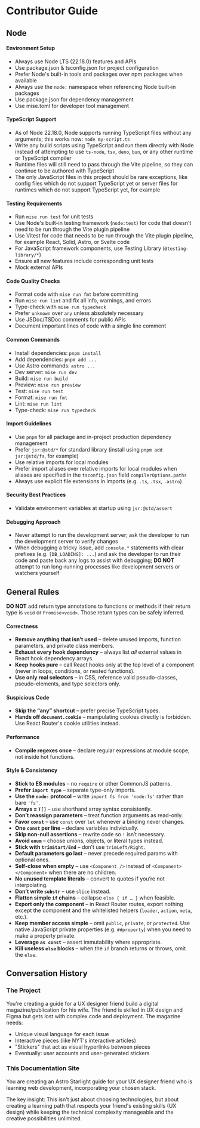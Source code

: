 # Contributor Guide

## Node

#### Environment Setup

- Always use Node LTS (22.18.0) features and APIs
- Use package.json & tsconfig.json for project configuration
- Prefer Node's built-in tools and packages over npm packages when available
- Always use the `node:` namespace when referencing Node built-in packages
- Use package.json for dependency management
- Use mise.toml for developer tool management

#### TypeScript Support

- As of Node 22.18.0, Node supports running TypeScript files without any arguments; this works now: `node my-script.ts`
- Write any build scripts using TypeScript and run them directly with Node instead of attempting to use `ts-node`, `tsx`, `deno`, `bun`, or any other runtime or TypeScript compiler
- Runtime files will still need to pass through the Vite pipeline, so they can continue to be authored with TypeScript
- The only JavaScript files in this project should be rare exceptions, like config files which do not support TypeScript yet or server files for runtimes which do not support TypeScript yet, for example

#### Testing Requirements

- Run `mise run test` for unit tests
- Use Node's built-in testing framework (`node:test`) for code that doesn't need to be run through the Vite plugin pipeline
- Use Vitest for code that needs to be run through the Vite plugin pipeline, for example React, Solid, Astro, or Svelte code
- For JavaScript framework components, use Testing Library (`@testing-library/*`)
- Ensure all new features include corresponding unit tests
- Mock external APIs

#### Code Quality Checks

- Format code with `mise run fmt` before committing
- Run `mise run lint` and fix all info, warnings, and errors
- Type-check with `mise run typecheck`
- Prefer `unknown` over `any` unless absolutely necessary
- Use JSDoc/TSDoc comments for public APIs
- Document important lines of code with a single line comment

#### Common Commands

- Install dependencies: `pnpm install`
- Add dependencies: `pnpm add ...`
- Use Astro commands: `astro ...`
- Dev server: `mise run dev`
- Build: `mise run build`
- Preview: `mise run preview`
- Test: `mise run test`
- Format: `mise run fmt`
- Lint: `mise run lint`
- Type-check: `mise run typecheck`

#### Import Guidelines

- Use `pnpm` for all package and in-project production dependency management
- Prefer `jsr:@std/*` for standard library (install using `pnpm add jsr:@std/fs`, for example)
- Use relative imports for local modules
- Prefer import aliases over relative imports for local modules when aliases are specified in the `tsconfig.json` field `compilerOptions.paths`
- Always use explicit file extensions in imports (e.g. `.ts`, `.tsx`, `.astro`)

#### Security Best Practices

- Validate environment variables at startup using `jsr:@std/assert`

#### Debugging Approach

- Never attempt to run the development server; ask the developer to run the development server to verify changes
- When debugging a tricky issue, add `console.*` statements with clear prefixes (e.g. `[DB_LOADING]: ...`) and ask the developer to run their code and paste back any logs to assist with debugging; **DO NOT** attempt to run long-running processes like development servers or watchers yourself

## General Rules

**DO NOT** add return type annotations to functions or methods if their return type is `void` or `Promise<void>`. Those return types can be safely inferred.

#### Correctness

- **Remove anything that isn’t used** – delete unused imports, function parameters, and private class members.
- **Exhaust every hook dependency** – always list _all_ external values in React hook dependency arrays.
- **Keep hooks pure** – call React hooks only at the top level of a component (never in loops, conditions, or nested functions).
- **Use only real selectors** – in CSS, reference valid pseudo-classes, pseudo-elements, and type selectors only.

#### Suspicious Code

- **Skip the “any” shortcut** – prefer precise TypeScript types.
- **Hands off `document.cookie`** – manipulating cookies directly is forbidden. Use React Router's cookie utilities instead.

#### Performance

- **Compile regexes once** – declare regular expressions at module scope, not inside hot functions.

#### Style & Consistency

- **Stick to ES modules** – no `require` or other CommonJS patterns.
- **Prefer `import type`** – separate type-only imports.
- **Use the `node:` protocol** – write `import fs from 'node:fs'` rather than bare `'fs'`.
- **Arrays = `T[]`** – use shorthand array syntax consistently.
- **Don’t reassign parameters** – treat function arguments as read-only.
- **Favor `const`** – use `const` over `let` whenever a binding never changes.
- **One `const` per line** – declare variables individually.
- **Skip non-null assertions** – rewrite code so `!` isn’t necessary.
- **Avoid `enum`** – choose unions, objects, or literal types instead.
- **Stick with `trimStart/End`** – don’t use `trimLeft/Right`.
- **Default parameters go last** – never precede required params with optional ones.
- **Self-close when empty** – use `<Component />` instead of `<Component></Component>` when there are no children.
- **No unused template literals** – convert to quotes if you’re not interpolating.
- **Don’t write `substr`** – use `slice` instead.
- **Flatten simple `if` chains** – collapse `else { if … }` when feasible.
- **Export only the component** – in React Router routes, export nothing except the component and the whitelisted helpers (`loader`, `action`, `meta`, etc.).
- **Keep member access simple** – omit `public`, `private`, or `protected`. Use native JavaScript private properties (e.g. `##property`) when you need to make a property private.
- **Leverage `as const`** – assert immutability where appropriate.
- **Kill useless `else` blocks** – when the `if` branch returns or throws, omit the `else`.

## Conversation History

### The Project

You're creating a guide for a UX designer friend build a digital magazine/publication for his wife. The friend is skilled in UX design and Figma but gets lost with complex code and deployment. The magazine needs:

- Unique visual language for each issue
- Interactive pieces (like NYT's interactive articles)
- "Stickers" that act as visual hyperlinks between pieces
- Eventually: user accounts and user-generated stickers

### This Documentation Site

You are creating an Astro Starlight guide for your UX designer friend who is learning web development, incorporating your chosen stack.

The key insight: This isn't just about choosing technologies, but about creating a learning path that respects your friend's existing skills (UX design) while keeping the technical complexity manageable and the creative possibilities unlimited.
